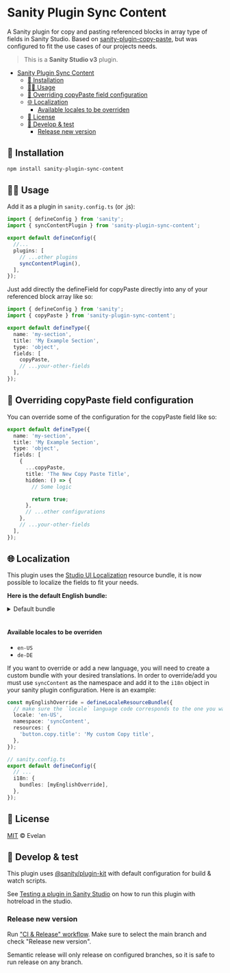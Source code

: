 # Sanity Plugin Sync Content

A Sanity plugin for copy and pasting referenced blocks in array type of fields in Sanity Studio. Based on [sanity-plugin-copy-paste](https://github.com/superside-oss/sanity-copy-paste), but was configured to fit the use cases of our projects needs.

> This is a **Sanity Studio v3** plugin.

- [Sanity Plugin Sync Content](#sanity-plugin-sync-content)
  - [🔌 Installation](#-installation)
  - [🧑‍💻 Usage](#-usage)
  - [📃 Overriding copyPaste field configuration](#-overriding-copypaste-field-configuration)
  - [🌐 Localization](#-localization)
      - [Available locales to be overriden](#available-locales-to-be-overriden)
  - [📝 License](#-license)
  - [🧪 Develop \& test](#-develop--test)
    - [Release new version](#release-new-version)

## 🔌 Installation

```sh
npm install sanity-plugin-sync-content
```

## 🧑‍💻 Usage

Add it as a plugin in `sanity.config.ts` (or .js):

```ts
import { defineConfig } from 'sanity';
import { syncContentPlugin } from 'sanity-plugin-sync-content';

export default defineConfig({
  //...
  plugins: [
    // ...other plugins
    syncContentPlugin(),
  ],
});
```

Just add directly the defineField for copyPaste directly into any of your referenced block array like so:

```ts
import { defineConfig } from 'sanity';
import { copyPaste } from 'sanity-plugin-sync-content';

export default defineType({
  name: 'my-section',
  title: 'My Example Section',
  type: 'object',
  fields: [
    copyPaste,
    // ...your-other-fields
  ],
});
```

## 📃 Overriding copyPaste field configuration

You can override some of the configuration for the copyPaste field like so:

```ts
export default defineType({
  name: 'my-section',
  title: 'My Example Section',
  type: 'object',
  fields: [
    {
      ...copyPaste,
      title: 'The New Copy Paste Title',
      hidden: () => {
        // Some logic

        return true;
      },
      // ...other configurations
    },
    // ...your-other-fields
  ],
});
```

## 🌐 Localization

This plugin uses the [Studio UI Localization](https://www.sanity.io/docs/localizing-studio-ui) resource bundle, it is now possible to localize the fields to fit your needs.

**Here is the default English bundle:**
<br />

<details>
  <summary>Default bundle</summary>
<br />

```ts
{
  // Toast
  'toast.success.copy.title': 'Copied successfully',
  'toast.success.paste.title': 'Pasted successfully',
  'toast.success.duplicate.title':
    'Duplicated to {{pageCount}} pages successfully',
  'toast.warning.duplicate.title':
    'Duplicated to {{pageCount}} pages with some warnings',
  'toast.error.title': 'Something went wrong',

  // Dialog
  'dialog.header.title': 'Duplicate to multiple pages',
  'dialog.checkbox.form.title': 'Ordered by update date',
  'dialog.deselect.title': 'Deselect all',
  'dialog.pasting.title': 'Duplicating to selected pages...',
  'dialog.paste.title': 'Duplicate the block to selected pages',
  'dialog.loading.title': 'Loading some content…',

  // Buttons
  'button.duplicate.title': 'Duplicate to multiple pages',
  'button.copy.title': 'Copy',
  'button.paste.title': 'Paste',
  'button.pasting.title': 'Pasting...',
}
```

</details>
<br/>

#### Available locales to be overriden

- `en-US`
- `de-DE`

If you want to override or add a new language, you will need to create a custom bundle with your desired translations. In order to override/add you must use `syncContent` as the namespace and add it to the `i18n` object in your sanity plugin configuration. Here is an example:

```ts
const myEnglishOverride = defineLocaleResourceBundle({
  // make sure the `locale` language code corresponds to the one you want to override
  locale: 'en-US',
  namespace: 'syncContent',
  resources: {
    'button.copy.title': 'My custom Copy title',
  },
});

// sanity.config.ts
export default defineConfig({
  // ...
  i18n: {
    bundles: [myEnglishOverride],
  },
});
```

## 📝 License

[MIT](LICENSE) © Evelan

## 🧪 Develop & test

This plugin uses [@sanity/plugin-kit](https://github.com/sanity-io/plugin-kit)
with default configuration for build & watch scripts.

See [Testing a plugin in Sanity Studio](https://github.com/sanity-io/plugin-kit#testing-a-plugin-in-sanity-studio)
on how to run this plugin with hotreload in the studio.

### Release new version

Run ["CI & Release" workflow](https://github.com/evelan-de/sanity-plugin-sync-content/actions/workflows/main.yml).
Make sure to select the main branch and check "Release new version".

Semantic release will only release on configured branches, so it is safe to run release on any branch.
